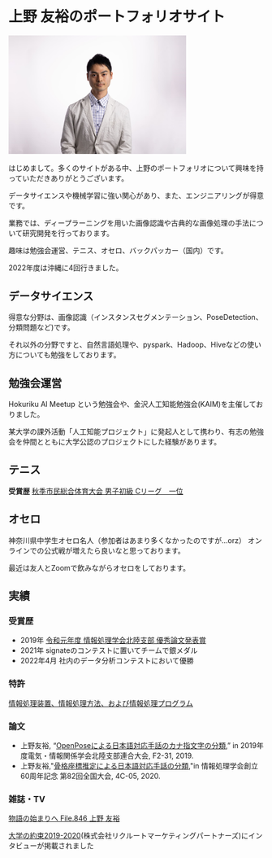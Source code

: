 <meta name="google-site-verification" content="u3EHb5l5KwTFFi_AEGeIGZkopjGE_JYxRbxMLBKeyJk" />

# 上野 友裕のポートフォリオサイト

<img src="./Images/selfie.jpg" width="350">

はじめまして。多くのサイトがある中、上野のポートフォリオについて興味を持っていただきありがとうございます。

データサイエンスや機械学習に強い関心があり、また、エンジニアリングが得意です。

業務では、ディープラーニングを用いた画像認識や古典的な画像処理の手法について研究開発を行っております。

趣味は勉強会運営、テニス、オセロ、バックパッカー（国内）です。

2022年度は沖縄に4回行きました。

## データサイエンス

得意な分野は、画像認識（インスタンスセグメンテーション、PoseDetection、分類問題など)です。

それ以外の分野ですと、自然言語処理や、pyspark、Hadoop、Hiveなどの使い方についても勉強をしております。

## 勉強会運営
Hokuriku AI Meetup という勉強会や、金沢人工知能勉強会(KAIM)を主催しておりました。

某大学の課外活動「人工知能プロジェクト」に発起人として携わり、有志の勉強会を仲間とともに大学公認のプロジェクトにした経験があります。

## テニス


<b>受賞歴</b>
<a href="https://narashinotc.files.wordpress.com/2022/12/e9818ee58ebb3e5b9b4e8a898e98cb22022-3.pdf">秋季市民総合体育大会 男子初級 Cリーグ　一位</a>


## オセロ

神奈川県中学生オセロ名人（参加者はあまり多くなかったのですが...orz）
オンラインでの公式戦が増えたら良いなと思っております。

最近は友人とZoomで飲みながらオセロをしております。

## 実績

### 受賞歴

- 2019年 <a href="https://www.ipsj-hokuriku.gr.jp/awards/pdf/2019/yusyu_ronbun.pdf">令和元年度 情報処理学会北陸支部 優秀論文発表賞</a>
- 2021年 signateのコンテストに置いてチームで銀メダル
- 2022年4月 社内のデータ分析コンテストにおいて優勝

### 特許

<a href="https://jglobal.jst.go.jp/detail?JGLOBAL_ID=202203019651724059">情報処理装置、情報処理方法、および情報処理プログラム</a>

### 論文

- 上野友裕, “<a href="https://jglobal.jst.go.jp/detail?JGLOBAL_ID=202002277386532439">OpenPoseによる日本語対応手話のカナ指文字の分類</a>,” in 2019年度電気・情報関係学会北陸支部連合大会, F2-31, 2019.
- 上野友裕,"<a href="https://jglobal.jst.go.jp/detail?JGLOBAL_ID=202002258201817410">骨格座標推定による日本語対応手話の分類</a>,"in 情報処理学会創立60周年記念 第82回全国大会, 4C-05, 2020.

### 雑誌・TV

<a href="https://kitnet.jp/monogatari/play/846_ueno.html">物語の始まりへ File.846 上野 友裕</a>

<a href="https://www.recruit.co.jp/newsroom/recruit-mp/news/release/2019/0920_3778.html">大学の約束2019-2020</a>(株式会社リクルートマーケティングパートナーズ)にインタビューが掲載されました


